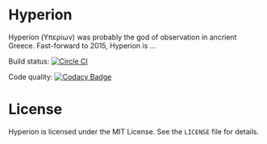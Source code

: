 # Hyperion
Hyperion (Υπερίων) was probably the god of observation in ancrient Greece. Fast-forward to 2015, Hyperion is ...

Build status: [![Circle CI](https://circleci.com/gh/mthmulders/hyperion/tree/master.svg?style=svg)](https://circleci.com/gh/mthmulders/hyperion/tree/master)

Code quality: [![Codacy Badge](https://api.codacy.com/project/badge/grade/13a2d2b6f4fc43c1bdcd7f5c0306bd4f)](https://www.codacy.com/app/m-th-mulders/hyperion)

# License
Hyperion is licensed under the MIT License. See the `LICENSE` file for details.